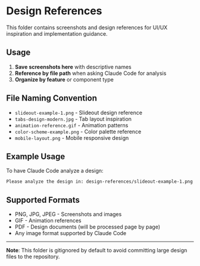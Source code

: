 # Design References

This folder contains screenshots and design references for UI/UX inspiration and implementation guidance.

## Usage

1. **Save screenshots here** with descriptive names
2. **Reference by file path** when asking Claude Code for analysis
3. **Organize by feature** or component type

## File Naming Convention

- `slideout-example-1.png` - Slideout design reference
- `tabs-design-modern.jpg` - Tab layout inspiration
- `animation-reference.gif` - Animation patterns
- `color-scheme-example.png` - Color palette reference
- `mobile-layout.png` - Mobile responsive design

## Example Usage

To have Claude Code analyze a design:
```
Please analyze the design in: design-references/slideout-example-1.png
```

## Supported Formats

- PNG, JPG, JPEG - Screenshots and images
- GIF - Animation references
- PDF - Design documents (will be processed page by page)
- Any image format supported by Claude Code

---

**Note**: This folder is gitignored by default to avoid committing large design files to the repository.